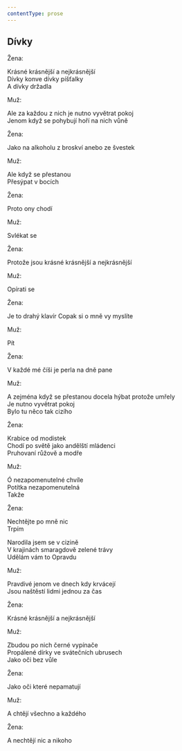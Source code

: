 ```yaml
---
contentType: prose
---
```


## Dívky

Žena:

Krásné krásnější a nejkrásnější  
Dívky konve dívky píšťalky  
A dívky držadla

Muž:

Ale za každou z nich je nutno vyvětrat pokoj  
Jenom když se pohybují hoří na nich vůně

Žena:

Jako na alkoholu z broskví anebo ze švestek

Muž:

Ale když se přestanou  
Přesýpat v bocích

Žena:

Proto ony chodí

Muž:

Svlékat se

Žena:

Protože jsou krásné krásnější a nejkrásnější

Muž:

Opírati se

Žena:

Je to drahý klavír Copak si o mně vy myslíte

Muž:

Pít

Žena:

V každé mé číši je perla na dně pane

Muž:

A zejména když se přestanou docela hýbat protože umřely  
Je nutno vyvětrat pokoj  
Bylo tu něco tak cizího

Žena:

Krabice od modistek  
Chodí po světě jako andělští mládenci  
Pruhovaní růžově a modře

Muž:

Ó nezapomenutelné chvíle  
Potítka nezapomenutelná  
Takže

Žena:

Nechtějte po mně nic  
Trpím

Narodila jsem se v cizině  
V krajinách smaragdově zelené trávy  
Udělám vám to Opravdu

Muž:

Pravdivé jenom ve dnech kdy krvácejí  
Jsou naštěstí lidmi jednou za čas

Žena:

Krásné krásnější a nejkrásnější

Muž:

Zbudou po nich černé vypínače  
Propálené dírky ve svátečních ubrusech  
Jako oči bez vůle

Žena:

Jako oči které nepamatují

Muž:

A chtějí všechno a každého

Žena:

A nechtějí nic a nikoho

